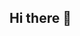 ## Hi there 👋

<!--

**Here are some ideas to get you started:**

🙋‍♀️ A short introduction - A coding platform that focuses on creating projects
🌈 Contribution guidelines - how can the community get involved? TODO
👩‍💻 Useful resources - where can the community find your docs? Is there anything else the community should know? Coming soon
-->
